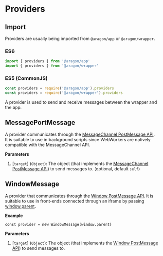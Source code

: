 # Providers

## Import

Providers are usually being imported from `@aragon/app` or `@aragon/wrapper`.

### ES6

```js
import { providers } from '@aragon/app'
import { providers } from '@aragon/wrapper'
```

### ES5 (CommonJS)

```js
const providers = require('@aragon/app').providers
const providers = require('@aragon/wrapper').providers
```

A provider is used to send and receive messages between the wrapper and the app.

## MessagePortMessage

A provider communicates through the [MessageChannel PostMessage API](https://developer.mozilla.org/en-US/docs/Web/API/MessagePort/postMessage). It is suitable to use in background scripts since WebWorkers are natively compatible with the MessageChannel API.

**Parameters**

1. [`target`] (`Object`): The object (that implements the [MessageChannel PostMessage API](https://developer.mozilla.org/en-US/docs/Web/API/MessagePort/postMessage)) to send messages to. (optional, default `self`)

## WindowMessage

A provider that communicates through the [Window PostMessage API](https://developer.mozilla.org/en-US/docs/Web/API/Window/postMessage).  It is suitable to use in front-ends connected through an iframe by passing [window.parent](https://developer.mozilla.org/en-US/docs/Web/API/Window/parent).

**Example**
```
const provider = new WindowMessage(window.parent)
```

**Parameters**

1. [`target`] (`Object`): The object (that implements the [Window PostMessage API](https://developer.mozilla.org/en-US/docs/Web/API/Window/postMessage)) to send messages to.
